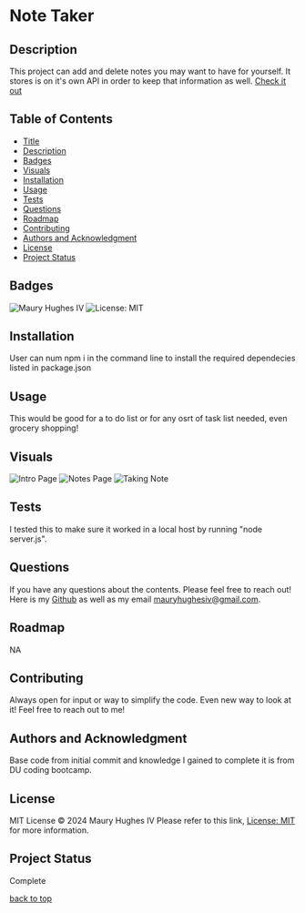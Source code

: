 <a id="title"></a>
# Note Taker 

<a id="description"></a>
## Description
This project can add and delete notes you may want to have for yourself. It stores is on it's own API in order to keep that information as well. [Check it out](https://note-taker-f38a.onrender.com/)

## Table of Contents
- [Title](#title)
- [Description](#description)
- [Badges](#badges)
- [Visuals](#visuals)
- [Installation](#installation)
- [Usage](#usage)
- [Tests](#tests)
- [Questions](#questions)
- [Roadmap](#roadmap)
- [Contributing](#contributing)
- [Authors and Acknowledgment](#acknowledgment)
- [License](#license)
- [Project Status](#status)

<a id="badges"></a>
## Badges
![Maury Hughes IV](https://img.shields.io/badge/Maury%20Hughes%20IV-5A2BE2)
![License: MIT](https://img.shields.io/badge/License-MIT-yellow.svg)

<a id="installation"></a>
## Installation
User can num npm i in the command line to install the required dependecies listed in package.json

<a id="usage"></a>
## Usage
This would be good for a to do list or for any osrt of task list needed, even grocery shopping!

<a id="Visuals"></a>
## Visuals
![Intro Page](https://github.com/MauryIV/note-taker/assets/146037880/391422b4-37f5-4e95-89ad-a7eb0fb174f4)
![Notes Page](https://github.com/MauryIV/note-taker/assets/146037880/24074f08-2ffb-4c44-aff6-313398436295)
![Taking Note](https://github.com/MauryIV/note-taker/assets/146037880/0ffda1d2-898b-4a6d-8645-05adc988c232)

<a id="tests"></a>
## Tests
I tested this to make sure it worked in a local host by running "node server.js".

<a id="questions"></a>
## Questions
If you have any questions about the contents. Please feel free to reach out!
Here is my [Github](https://github.com/MauryIV) as well as my email <mauryhughesiv@gmail.com>.

<a id="roadmap"></a>
## Roadmap
NA

<a id="contributing"></a>
## Contributing
Always open for input or way to simplify the code. Even new way to look at it! Feel free to reach out to me!

<a id="acknowledgment"></a>
## Authors and Acknowledgment
Base code from initial commit and knowledge I gained to complete it is from DU coding bootcamp.

<a id="license"></a>
## License
MIT License © 2024 Maury Hughes IV
Please refer to this link, [License: MIT](https://opensource.org/licenses/MIT) for more information.

<a id="status"></a>
## Project Status
Complete

[back to top](#title)
